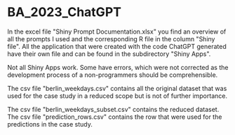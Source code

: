 # BA_2023_ChatGPT

In the excel file "Shiny Prompt Documentation.xlsx" you find an overview of all the prompts I used and the corresponding R file in the column "Shiny file". All the application that were created with the code ChatGPT generated have their own file and can be found in the subdirectory "Shiny Apps".

Not all Shiny Apps work. Some have errors, which were not corrected as the development process of a non-programmers should be comprehensible.

The csv file "berlin_weekdays.csv" contains all the original dataset that was used for the case study in a reduced scope but is not of further importance.

The csv file "berlin_weekdays_subset.csv" contains the reduced dataset.
The csv file "prediction_rows.csv" contains the row that were used for the predictions in the case study.
